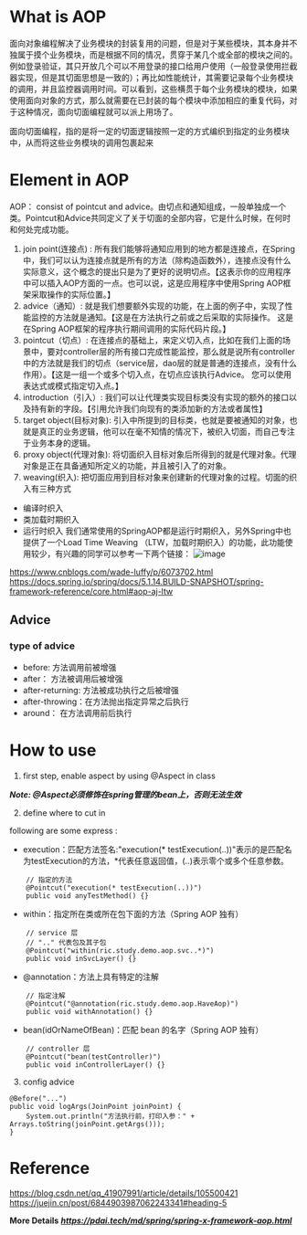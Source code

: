 # What is AOP
面向对象编程解决了业务模块的封装复用的问题，但是对于某些模块，其本身并不独属于摸个业务模块，而是根据不同的情况，贯穿于某几个或全部的模块之间的。例如登录验证，其只开放几个可以不用登录的接口给用户使用（一般登录使用拦截器实现，但是其切面思想是一致的）；再比如性能统计，其需要记录每个业务模块的调用，并且监控器调用时间。可以看到，这些横贯于每个业务模块的模块，如果使用面向对象的方式，那么就需要在已封装的每个模块中添加相应的重复代码，对于这种情况，面向切面编程就可以派上用场了。

面向切面编程，指的是将一定的切面逻辑按照一定的方式编织到指定的业务模块中，从而将这些业务模块的调用包裹起来

# Element in AOP
 
AOP： consist of pointcut and advice。由切点和通知组成，一般单独成一个类。Pointcut和Advice共同定义了关于切面的全部内容，它是什么时候，在何时和何处完成功能。

1. join point(连接点) : 所有我们能够将通知应用到的地方都是连接点，在Spring中，我们可以认为连接点就是所有的方法（除构造函数外），连接点没有什么实际意义，这个概念的提出只是为了更好的说明切点。【这表示你的应用程序中可以插入AOP方面的一点。也可以说，这是应用程序中使用Spring AOP框架采取操作的实际位置。】
2. advice（通知）: 就是我们想要额外实现的功能，在上面的例子中，实现了性能监控的方法就是通知。【这是在方法执行之前或之后采取的实际操作。 这是在Spring AOP框架的程序执行期间调用的实际代码片段。】
3. pointcut（切点）: 在连接点的基础上，来定义切入点，比如在我们上面的场景中，要对controller层的所有接口完成性能监控，那么就是说所有controller中的方法就是我们的切点（service层，dao层的就是普通的连接点，没有什么作用）。【这是一组一个或多个切入点，在切点应该执行Advice。 您可以使用表达式或模式指定切入点。】
4. introduction（引入）: 我们可以让代理类实现目标类没有实现的额外的接口以及持有新的字段。【引用允许我们向现有的类添加新的方法或者属性】
5. target object(目标对象): 引入中所提到的目标类，也就是要被通知的对象，也就是真正的业务逻辑，他可以在毫不知情的情况下，被织入切面，而自己专注于业务本身的逻辑。
6. proxy object(代理对象): 将切面织入目标对象后所得到的就是代理对象。代理对象是正在具备通知所定义的功能，并且被引入了的对象。
7. weaving(织入): 把切面应用到目标对象来创建新的代理对象的过程。切面的织入有三种方式
  + 编译时织入
  + 类加载时期织入
  + 运行时织入
我们通常使用的SpringAOP都是运行时期织入，另外Spring中也提供了一个Load Time Weaving
（LTW，加载时期织入）的功能，此功能使用较少，有兴趣的同学可以参考一下两个链接：
![image](https://user-images.githubusercontent.com/11779503/216490400-c95f472f-acdb-4dc4-af90-763ae5ffaa3f.png)

https://www.cnblogs.com/wade-luffy/p/6073702.html
https://docs.spring.io/spring/docs/5.1.14.BUILD-SNAPSHOT/spring-framework-reference/core.html#aop-aj-ltw


## Advice
### type of advice
+ before: 方法调用前被增强
+ after： 方法被调用后被增强
+ after-returning: 方法被成功执行之后被增强
+ after-throwing：在方法抛出指定异常之后执行
+ around： 在方法调用前后执行

# How to use

1. first step, enable aspect by using @Aspect in class

***Note: @Aspect必须修饰在spring管理的bean上，否则无法生效***

2. define where to cut in

following are some express :
+ execution：匹配方法签名:"execution(* testExecution(..))"表示的是匹配名为testExecution的方法，*代表任意返回值，(..)表示零个或多个任意参数。
```
    // 指定的方法
    @Pointcut("execution(* testExecution(..))")
    public void anyTestMethod() {}
```
+ within：指定所在类或所在包下面的方法（Spring AOP 独有）
```
    // service 层
    // ".." 代表包及其子包
    @Pointcut("within(ric.study.demo.aop.svc..*)")
    public void inSvcLayer() {}
```
+ @annotation：方法上具有特定的注解
```
    // 指定注解
    @Pointcut("@annotation(ric.study.demo.aop.HaveAop)")
    public void withAnnotation() {}
```
+ bean(idOrNameOfBean)：匹配 bean 的名字（Spring AOP 独有）
```
    // controller 层
    @Pointcut("bean(testController)")
    public void inControllerLayer() {}
```
3. config advice

```
@Before("...")
public void logArgs(JoinPoint joinPoint) {
    System.out.println("方法执行前，打印入参：" + Arrays.toString(joinPoint.getArgs()));
}
```




# Reference
https://blog.csdn.net/qq_41907991/article/details/105500421
https://juejin.cn/post/6844903987062243341#heading-5

**More Details**
***https://pdai.tech/md/spring/spring-x-framework-aop.html***
